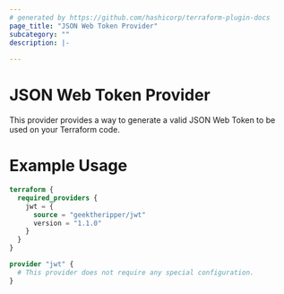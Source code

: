 ```yaml
---
# generated by https://github.com/hashicorp/terraform-plugin-docs
page_title: "JSON Web Token Provider"
subcategory: ""
description: |-
  
---
```


# JSON Web Token Provider

This provider provides a way to generate a valid JSON Web Token to be used on your Terraform code.

# Example Usage

```terraform
terraform {
  required_providers {
    jwt = {
      source = "geektheripper/jwt"
      version = "1.1.0"
    }
  }
}

provider "jwt" {
  # This provider does not require any special configuration.
}
```
